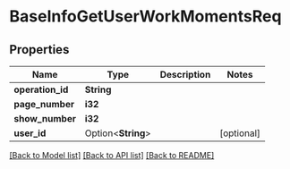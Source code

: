 # BaseInfoGetUserWorkMomentsReq

## Properties

Name | Type | Description | Notes
------------ | ------------- | ------------- | -------------
**operation_id** | **String** |  | 
**page_number** | **i32** |  | 
**show_number** | **i32** |  | 
**user_id** | Option<**String**> |  | [optional]

[[Back to Model list]](../README.md#documentation-for-models) [[Back to API list]](../README.md#documentation-for-api-endpoints) [[Back to README]](../README.md)


